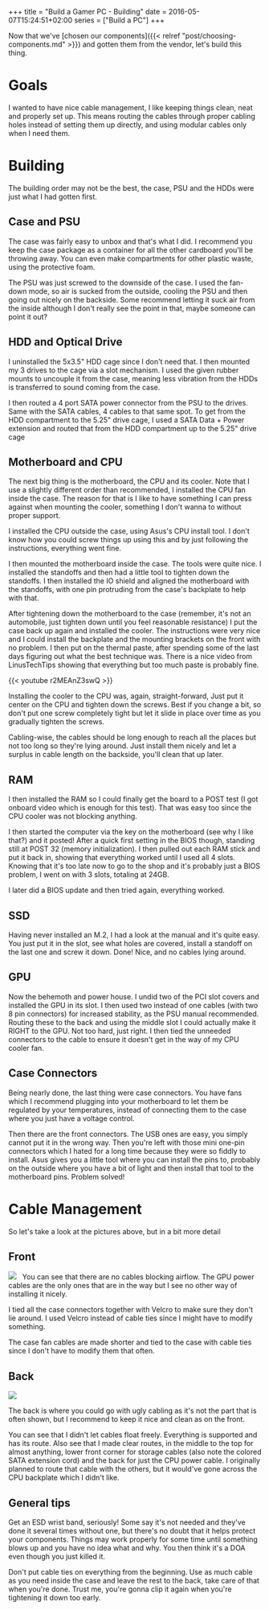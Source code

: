 +++
title = "Build a Gamer PC - Building"
date = 2016-05-07T15:24:51+02:00
series = ["Build a PC"]
+++

Now that we've [chosen our components]({{< relref "post/choosing-components.md" >}}) and gotten them from the vendor, let's build this thing.


# Goals
I wanted to have nice cable management, I like keeping things clean, neat and properly set up. This means routing the cables through proper cabling holes instead of setting them up directly, and using modular cables only when I need them.
# Building
The building order may not be the best, the case, PSU and the HDDs were just what I had gotten first.
## Case and PSU
The case was fairly easy to unbox and that's what I did. I recommend you keep the case package as a container for all the other cardboard you'll be throwing away. You can even make compartments for other plastic waste, using the protective foam.

The PSU was just screwed to the downside of the case. I used the fan-down mode, so air is sucked from the outside, cooling the PSU and then going out nicely on the backside. Some recommend letting it suck air from the inside although I don't really see the point in that, maybe someone can point it out?
## HDD and Optical Drive
I uninstalled the 5x3.5" HDD cage since I don't need that. I then mounted my 3 drives to the cage via a slot mechanism. I used the given rubber mounts to uncouple it from the case, meaning less vibration from the HDDs is transferred to sound coming from the case.

I then routed a 4 port SATA power connector from the PSU to the drives. Same with the SATA cables, 4 cables to that same spot. To get from the HDD compartment to the 5.25" drive cage, I used a SATA Data + Power extension and routed that from the HDD compartment up to the 5.25" drive cage
## Motherboard and CPU
The next big thing is the motherboard, the CPU and its cooler. Note that I use a slightly different order than recommended, I installed the CPU fan inside the case. The reason for that is I like to have something I can press against when mounting the cooler, something I don't wanna to without proper support.

I installed the CPU outside the case, using Asus's CPU install tool. I don't know how you could screw things up using this and by just following the instructions, everything went fine.

I then mounted the motherboard inside the case. The tools were quite nice. I installed the standoffs and then had a little tool to tighten down the standoffs. I then installed the IO shield and aligned the motherboard with the standoffs, with one pin protruding from the case's backplate to help with that.

After tightening down the motherboard to the case (remember, it's not an automobile, just tighten down until you feel reasonable resistance) I put the case back up again and installed the cooler. The instructions were very nice and I could install the backplate and the mounting brackets on the front with no problem. I then put on the thermal paste, after spending some of the last days figuring out what the best technique was. There is a nice video from LinusTechTips showing that everything but too much paste is probably fine.

{{< youtube r2MEAnZ3swQ >}}

Installing the cooler to the CPU was, again, straight-forward, Just put it center on the CPU and tighten down the screws. Best if you change a bit, so don't put one screw completely tight but let it slide in place over time as you gradually tighten the screws.

Cabling-wise, the cables should be long enough to reach all the places but not too long so they're lying around. Just install them nicely and let a surplus in cable length on the backside, you'll clean that up later.
## RAM
I then installed the RAM so I could finally get the board to a POST test (I got onboard video which is enough for this test). That was easy too since the CPU cooler was not blocking anything.

I then started the computer via the key on the motherboard (see why I like that?) and it posted! After a quick first setting in the BIOS though, standing still at POST 32 (memory initialization). I then pulled out each RAM stick and put it back in, showing that everything worked until I used all 4 slots. Knowing that it's too late now to go to the shop and it's probably just a BIOS problem, I went on with 3 slots, totaling at 24GB.

I later did a BIOS update and then tried again, everything worked.
## SSD
Having never installed an M.2, I had a look at the manual and it's quite easy. You just put it in the slot, see what holes are covered, install a standoff on the last one and screw it down. Done! Nice, and no cables lying around.
## GPU
Now the behemoth and power house. I undid two of the PCI slot covers and installed the GPU in its slot. I then used two instead of one cables (with two 8 pin connectors) for increased stability, as the PSU manual recommended. Routing these to the back and using the middle slot I could actually make it RIGHT to the GPU. Not too hard, just right. I then tied the unneeded connectors to the cable to ensure it doesn't get in the way of my CPU cooler fan.
## Case Connectors
Being nearly done, the last thing were case connectors. You have fans which I recommend plugging into your motherboard to let them be regulated by your temperatures, instead of connecting them to the case where you just have a voltage control.

Then there are the front connectors. The USB ones are easy, you simply cannot put it in the wrong way. Then you're left with those mini one-pin connectors which I hated for a long time because they were so fiddly to install. Asus gives you a little tool where you can install the pins to, probably on the outside where you have a bit of light and then install that tool to the motherboard pins. Problem solved!
# Cable Management</h1>
So let's take a look at the pictures above, but in a bit more detail
## Front</h2>

![](/post/inside-front.jpg)
 
You can see that there are no cables blocking airflow. The GPU power cables are the only ones that are in the way but I see no other way of installing it nicely.

I tied all the case connectors together with Velcro to make sure they don't lie around. I used Velcro instead of cable ties since I might have to modify something.

The case fan cables are made shorter and tied to the case with cable ties since I don't have to modify them that often.
## Back

![](/post/inside-back.jpg)

The back is where you could go with ugly cabling as it's not the part that is often shown, but I recommend to keep it nice and clean as on the front.

You can see that I didn't let cables float freely. Everything is supported and has its route. Also see that I made clear routes, in the middle to the top for almost anything, lower front corner for storage cables (also note the colored SATA extension cord) and the back for just the CPU power cable. I originally planned to route that cable with the others, but it would've gone across the CPU backplate which I didn't like.
## General tips
Get an ESD wrist band, seriously! Some say it's not needed and they've done it several times without one, but there's no doubt that it helps protect your components. Things may work properly for some time until something blows up and you have no idea what and why. You then think it's a DOA even though you just killed it.

Don't put cable ties on everything from the beginning. Use as much cable as you need inside the case and leave the rest to the back, take care of that when you're done. Trust me, you're gonna clip it again when you're tightening it down too early.